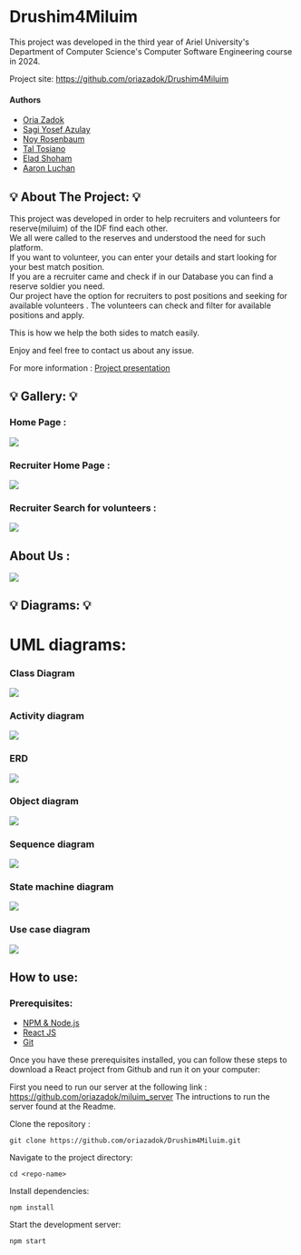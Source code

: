 # Drushim4Miluim

This project was developed in the third year of Ariel University's Department of Computer Science's Computer Software Engineering course in 2024.

Project site: https://github.com/oriazadok/Drushim4Miluim

#### Authors

- [Oria Zadok](https://www.github.com/oriazadok)  
- [Sagi Yosef Azulay](https://www.github.com/sagir567)
- [Noy Rosenbaum](https://www.github.com/noyrosenbaum)
- [Tal Tosiano](https://www.github.com/taltosiano)
- [Elad Shoham](https://www.github.com/elad361)
- [Aaron Luchan](https://www.github.com/aronl096)


## 💡 About The Project: 💡

This project was developed in order to help recruiters and volunteers for reserve(miluim) of the IDF find each other.  
We all were called to the reserves and understood the need for such platform.  
If you want to volunteer, you can enter your details and start looking for your best match position.  
If you are a recruiter came and check if in our Database you can find a reserve soldier you need.  
Our project have the option for recruiters to post positions and seeking for available volunteers .
The volunteers can check and filter for available positions and apply.

This is how we help the both sides to match easily.

Enjoy and feel free to contact us about any issue.

For more information : [Project presentation](https://github.com/oriazadok/Drushim4Miluim/blob/master/Drushim4Miluim.pptx)

## 💡 Gallery: 💡  

### Home Page : ### 
![](https://github.com/oriazadok/Drushim4Miluim/blob/master/src/images/homepage.jpg)

### Recruiter Home Page : ###
![](https://github.com/oriazadok/Drushim4Miluim/blob/master/src/images/recruiterHome.jpg)

### Recruiter Search for volunteers : ###
![](https://github.com/oriazadok/Drushim4Miluim/blob/master/src/images/recruiterSearch.jpg)

## About Us :
![](https://github.com/oriazadok/Drushim4Miluim/blob/master/src/images/aboutus.jpg)


## 💡 Diagrams: 💡

# UML diagrams: 

### Class Diagram
![](https://github.com/oriazadok/Drushim4Miluim/blob/master/src/images/classdiagram.jpg)

### Activity diagram
![](https://github.com/oriazadok/Drushim4Miluim/blob/master/src/images/activitydiagram.jpg)

### ERD
![](https://github.com/oriazadok/Drushim4Miluim/blob/master/src/images/erd.jpg)

### Object diagram
![](https://github.com/oriazadok/Drushim4Miluim/blob/master/src/images/objectdiagram.jpg)

### Sequence diagram
![](https://github.com/oriazadok/Drushim4Miluim/blob/master/src/images/sequencediagram.jpg)

### State machine diagram
![](https://github.com/oriazadok/Drushim4Miluim/blob/master/src/images/statemachinediagram.jpg)

### Use case diagram
![](https://github.com/oriazadok/Drushim4Miluim/blob/master/src/images/usecase.jpg)



## How to use:

### Prerequisites:
 - [NPM & Node.js](https://www.geeksforgeeks.org/node-js-npm-node-package-manager/)
 - [React JS](https://www.geeksforgeeks.org/react-tutorial/)
 - [Git](https://www.geeksforgeeks.org/introduction-to-github/)

 Once you have these prerequisites installed, you can follow these steps to download a React project from Github and run it on your computer:  

 First you need to run our server at the following link : 
 https://github.com/oriazadok/miluim_server 
 The intructions to run the server found at the Readme.

 Clone the repository :
 ```
 git clone https://github.com/oriazadok/Drushim4Miluim.git
 ```
 Navigate to the project directory: 
 ```
 cd <repo-name>
 ```
 Install dependencies:
 ```
 npm install
 ```
 Start the development server:
  ```
 npm start
 ```



